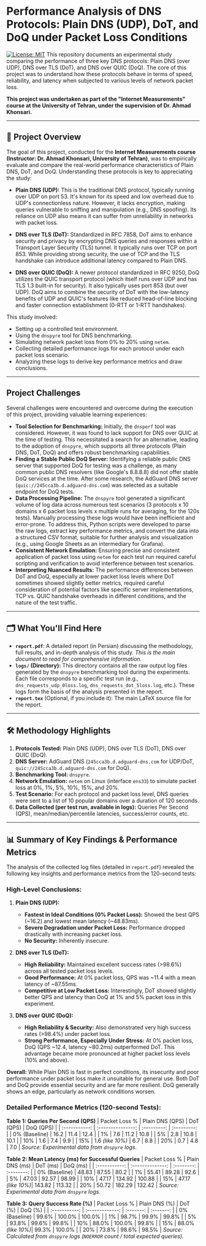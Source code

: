 # Performance Analysis of DNS Protocols: Plain DNS (UDP), DoT, and DoQ under Packet Loss Conditions

[![License: MIT](https://img.shields.io/badge/License-MIT-yellow.svg)](https://opensource.org/licenses/MIT) This repository documents an experimental study comparing the performance of three key DNS protocols: Plain DNS (over UDP), DNS over TLS (DoT), and DNS over QUIC (DoQ). The core of this project was to understand how these protocols behave in terms of speed, reliability, and latency when subjected to various levels of network packet loss.

**This project was undertaken as part of the "Internet Measurements" course at the University of Tehran, under the supervision of Dr. Ahmad Khonsari.**

---

## 🚀 Project Overview

The goal of this project, conducted for the **Internet Measurements course (Instructor: Dr. Ahmad Khonsari, University of Tehran)**, was to empirically evaluate and compare the real-world performance characteristics of Plain DNS, DoT, and DoQ. Understanding these protocols is key to appreciating the study:

* **Plain DNS (UDP):** This is the traditional DNS protocol, typically running over UDP on port 53. It's known for its speed and low overhead due to UDP's connectionless nature. However, it lacks encryption, making queries vulnerable to sniffing and manipulation (e.g., DNS spoofing). Its reliance on UDP also means it can suffer from unreliability in networks with packet loss.

* **DNS over TLS (DoT):** Standardized in RFC 7858, DoT aims to enhance security and privacy by encrypting DNS queries and responses within a Transport Layer Security (TLS) tunnel. It typically runs over TCP on port 853. While providing strong security, the use of TCP and the TLS handshake can introduce additional latency compared to Plain DNS.

* **DNS over QUIC (DoQ):** A newer protocol standardized in RFC 9250, DoQ utilizes the QUIC transport protocol (which itself runs over UDP and has TLS 1.3 built-in for security). It also typically uses port 853 (but over UDP). DoQ aims to combine the security of DoT with the low-latency benefits of UDP and QUIC's features like reduced head-of-line blocking and faster connection establishment (0-RTT or 1-RTT handshakes).

This study involved:
* Setting up a controlled test environment.
* Using the `dnspyre` tool for DNS benchmarking.
* Simulating network packet loss from 0% to 20% using `netem`.
* Collecting detailed performance logs for each protocol under each packet loss scenario.
* Analyzing these logs to derive key performance metrics and draw conclusions.

---

## Project Challenges

Several challenges were encountered and overcome during the execution of this project, providing valuable learning experiences:

* **Tool Selection for Benchmarking:** Initially, the `dnsperf` tool was considered. However, it was found to lack support for DNS over QUIC at the time of testing. This necessitated a search for an alternative, leading to the adoption of `dnspyre`, which supports all three protocols (Plain DNS, DoT, DoQ) and offers robust benchmarking capabilities.
* **Finding a Stable Public DoQ Server:** Identifying a reliable public DNS server that supported DoQ for testing was a challenge, as many common public DNS resolvers (like Google's 8.8.8.8) did not offer stable DoQ services at the time. After some research, the AdGuard DNS server (`quic://245cca3b.d.adguard-dns.com`) was selected as a suitable endpoint for DoQ tests.
* **Data Processing Pipeline:** The `dnspyre` tool generated a significant volume of log data across numerous test scenarios (3 protocols x 10 domains x 6 packet loss levels x multiple runs for averaging, for the 120s tests). Manually processing these logs would have been inefficient and error-prone. To address this, Python scripts were developed to parse the raw logs, extract key performance metrics, and convert the data into a structured CSV format, suitable for further analysis and visualization (e.g., using Google Sheets as an intermediary for Grafana).
* **Consistent Network Emulation:** Ensuring precise and consistent application of packet loss using `netem` for each test run required careful scripting and verification to avoid interference between test scenarios.
* **Interpreting Nuanced Results:** The performance differences between DoT and DoQ, especially at lower packet loss levels where DoT sometimes showed slightly better metrics, required careful consideration of potential factors like specific server implementations, TCP vs. QUIC handshake overheads in different conditions, and the nature of the test traffic.

---

## 🗂️ What You'll Find Here

* **`report.pdf`**: A detailed report (in Persian) discussing the methodology, full results, and in-depth analysis of this study. *This is the main document to read for comprehensive information.*
* **`logs/` (Directory):** This directory contains all the raw output log files generated by the `dnspyre` benchmarking tool during the experiments. Each file corresponds to a specific test run (e.g., `dns_requests_udp_0loss.log`, `dns_requests_dot_5loss.log`, etc.). These logs form the basis of the analysis presented in the report.
* **`report.tex`** (Optional, if you include it): The main LaTeX source file for the report.

---

## 🛠️ Methodology Highlights

1.  **Protocols Tested:** Plain DNS (UDP), DNS over TLS (DoT), DNS over QUIC (DoQ).
2.  **DNS Server:** AdGuard DNS (`245cca3b.d.adguard-dns.com` for UDP/DoT, `quic://245cca3b.d.adguard-dns.com` for DoQ).
3.  **Benchmarking Tool:** `dnspyre`.
4.  **Network Emulation:** `netem` on Linux (interface `ens33`) to simulate packet loss at 0%, 1%, 5%, 10%, 15%, and 20%.
5.  **Test Scenario:** For each protocol and packet loss level, DNS queries were sent to a list of 10 popular domains over a duration of 120 seconds.
6.  **Data Collected (per test run, available in logs):** Queries Per Second (QPS), mean/median/percentile latencies, success/error counts, etc.

---

## 📊 Summary of Key Findings & Performance Metrics

The analysis of the collected log files (detailed in `report.pdf`) revealed the following key insights and performance metrics from the 120-second tests:

### High-Level Conclusions:

1.  **Plain DNS (UDP):**
    * **Fastest in Ideal Conditions (0% Packet Loss):** Showed the best QPS (~16.2) and lowest mean latency (~48.83ms).
    * **Severe Degradation under Packet Loss:** Performance dropped drastically with increasing packet loss.
    * **No Security:** Inherently insecure.

2.  **DNS over TLS (DoT):**
    * **High Reliability:** Maintained excellent success rates (>98.6%) across all tested packet loss levels.
    * **Good Performance:** At 0% packet loss, QPS was ~11.4 with a mean latency of ~87.55ms.
    * **Competitive at Low Packet Loss:** Interestingly, DoT showed slightly better QPS and latency than DoQ at 1% and 5% packet loss in this experiment.

3.  **DNS over QUIC (DoQ):**
    * **High Reliability & Security:** Also demonstrated very high success rates (>98.4%) under packet loss.
    * **Strong Performance, Especially Under Stress:** At 0% packet loss, DoQ (QPS ~12.4, latency ~80.2ms) outperformed DoT. This advantage became more pronounced at higher packet loss levels (10% and above).

**Overall:** While Plain DNS is fast in perfect conditions, its insecurity and poor performance under packet loss make it unsuitable for general use. Both DoT and DoQ provide essential security and are far more resilient. DoQ generally shows an edge, particularly as network conditions worsen.

### Detailed Performance Metrics (120-second Tests):

**Table 1: Queries Per Second (QPS)**
| Packet Loss % | Plain DNS (QPS) | DoT (QPS) | DoQ (QPS) |
| :-----------: | :---------------: | :---------: | :---------: |
| 0% (Baseline) | 16.2              | 11.4        | 12.4        |
| 1%            | 7.6               | 11.2        | 10.8        |
| 5%            | 2.8               | 10.8        | 10.1        |
| 10%           | 1.6               | 7.4         | 9.9         |
| 15%           | 1.6 *(like 10%)* | 6.7         | 8.8         |
| 20%           | 0.7               | 4.8         | 7.0         |
*Source: Experimental data from `dnspyre` logs.*

**Table 2: Mean Latency (ms) for Successful Queries**
| Packet Loss % | Plain DNS (ms) | DoT (ms) | DoQ (ms) |
| :-----------: | :--------------: | :--------: | :--------: |
| 0% (Baseline) | 48.83            | 87.55      | 80.2       |
| 1%            | 55.41            | 89.28      | 92.6       |
| 5%            | 47.03            | 92.57      | 98.99      |
| 10%           | 47.17            | 134.92     | 100.88     |
| 15%           | 47.17 *(like 10%)*| 143.82     | 113.32     |
| 20%           | 50.72            | 182.29     | 132.42     |
*Source: Experimental data from `dnspyre` logs.*

**Table 3: Query Success Rate (%)**
| Packet Loss % | Plain DNS (%) | DoT (%)   | DoQ (%)   |
| :-----------: | :-------------: | :-------: | :-------: |
| 0% (Baseline) | 99.6%           | 100.0%    | 100.0%    |
| 1%            | 98.7%           | 99.9%     | 99.8%     |
| 5%            | 93.8%           | 99.6%     | 99.8%     |
| 10%           | 88.0%           | 100.0%    | 99.8%     |
| 15%           | 88.0% *(like 10%)*| 99.3%     | 100.0%    |
| 20%           | 73.8%           | 98.6%     | 98.5%     |
*Source: Calculated from `dnspyre` logs (`NOERROR` count / total expected queries).*

